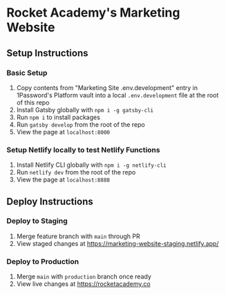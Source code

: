 # Rocket Academy's Marketing Website

## Setup Instructions

### Basic Setup

1. Copy contents from "Marketing Site .env.development" entry in 1Password's Platform vault into a local `.env.development` file at the root of this repo
2. Install Gatsby globally with `npm i -g gatsby-cli`
3. Run `npm i` to install packages
4. Run `gatsby develop` from the root of the repo
5. View the page at `localhost:8000`

### Setup Netlify locally to test Netlify Functions

1. Install Netlify CLI globally with `npm i -g netlify-cli`
2. Run `netlify dev` from the root of the repo
3. View the page at `localhost:8888`

## Deploy Instructions

### Deploy to Staging

1. Merge feature branch with `main` through PR
2. View staged changes at https://marketing-website-staging.netlify.app/

### Deploy to Production

1. Merge `main` with `production` branch once ready
2. View live changes at https://rocketacademy.co
